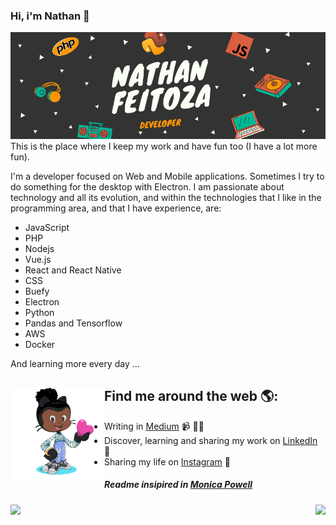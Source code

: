 ### Hi, i'm Nathan 👋

<img src="https://raw.githubusercontent.com/nathanfeitoza/nathanfeitoza/master/media/banner_nf.png" alt="banner that says Nathan Feitoza - Developer">
This is the place where I keep my work and have fun too (I have a lot more fun).

I'm a developer focused on Web and Mobile applications. Sometimes I try to do something for the desktop with Electron. I am passionate about technology and all its evolution, and within the technologies that I like in the programming area, and that I have experience, are:

* JavaScript
* PHP
* Nodejs
* Vue.js
* React and React Native
* CSS
* Buefy
* Electron
* Python
* Pandas and Tensorflow
* AWS
* Docker

And learning more every day ...

## Find me around the web 🌎: <a href="#"><img align="left" width="150" height="150" src="https://raw.githubusercontent.com/nathanfeitoza/nathanfeitoza/master/media/octocat.gif"></a>
- Writing in <a target="_blank" href="https://medium.com/@nathanfeitoza">Medium</a> 📹 ✍🏾
- Discover, learning and sharing my work on <a target="_blank" href="https://br.linkedin.com/in/nathan-feitoza-716a4592">LinkedIn</a> 💼
- Sharing my life on <a target="_blank" href="https://www.instagram.com/nathanfeitoza/">Instagram</a> 👦

##### Readme insipired in <a target="_blank" href="https://github.com/M0nica">Monica Powell</a>

<img align="left" src="https://github-readme-stats.vercel.app/api?username=nathanfeitoza&show_icons=true&theme=tokyonight">

<img align="right" src="https://github-readme-stats.vercel.app/api/top-langs/?username=nathanfeitoza&hide=scss&layout=compact&theme=cobalt&title_color=2ED3EA">
